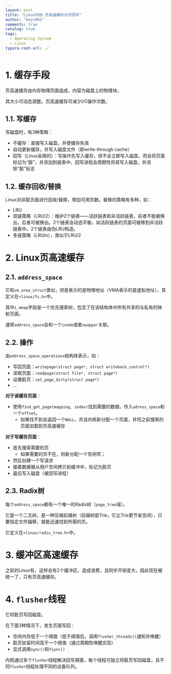 ```yaml
---
layout: post
title: "Linux内核-页高速缓存与页回写"
author: "keys961"
comments: true
catalog: true
tags:
  - Operating System
  - Linux
typora-root-url: ./
---
```


# 1. 缓存手段

页高速缓存由内存物理页面组成，内容为磁盘上的物理块。

其大小可动态调整。页高速缓存可减少I/O操作次数。

## 1.1. 写缓存

写磁盘时，有3种策略：

- 不缓存：直接写入磁盘，并使缓存失效
- 自动更新缓存，并写入磁盘文件（即write-through cache）
- 回写（Linux采用的）：写操作先写入缓存，但不会立即写入磁盘，而会将页面标记为“脏”，并添加到链表中，回写进程会周期性将其写入磁盘，并消除“脏”标志

## 1.2. 缓存回收/替换

Linux对非脏页面进行回收/替换，增加可用页数。替换的策略有多种，如：

- LRU
- 双链策略（LRU/2）：维护2个链表——活跃链表和非活跃链表，前者不能被换出，后者可被换出。2个链表会动态平衡，如活跃链表的页面可被移到非活跃链表中。2个链表由伪LRU构造。
- 多链策略（LRU/n），类似于LRU/2

# 2. Linux页高速缓存

## 2.1. `address_space`

它和`vm_area_struct`类似，但是表示的是物理地址（VMA表示的是虚拟地址），其定义在`<linux/fs.h>`中。

其中`i_mmap`字段是一个优先搜索树，包含了在该结构体中所有共享的与私有的映射页面。

通常`address_space`会和一个`inode`或者`swapper`关联。

## 2.2. 操作

由`address_space_operations`结构体表示，如：

- 写回页面：`writepage(struct page*, struct writeback_control*)`
- 读取页面：`readpage(struct file*, struct page*)`
- 设置脏页：`set_page_dirty(struct page*)`
- ...

**对于读缓存页面**：

- 使用`find_get_page(mapping, index)`找到需要的数据，传入`adress_space`和一个`offset`。
  - 如果找不到会返回一个`NULL`，并且内核新分配一个页面，并将之前搜索的页面加载到页高速缓存

**对于写缓存页面**：

- 首先搜索需要的页
  - 如果需要的页不在，则新分配一个空闲项；
- 然后创建一个写请求
- 接着数据被从用户空间拷贝到缓冲中，标记为脏页
- 最后写入磁盘（被回写进程）

## 2.3. Radix树

每个`address_space`都有一个唯一的Radix树（`page_tree`域）。

它是一个二叉树，是一种压缩前缀树（前缀树是Trie，它比Trie更节省空间），只要指定文件偏移，就能迅速找到所需的页。

它定义在`<linux/radix_tree.h>`中。

# 3. 缓冲区高速缓存

之前的Linux有，这样会有2个缓冲区，造成浪费，且同步开销变大，因此现在被统一了，只有页高速缓存。

# 4. `flusher`线程

它将脏页写回磁盘。

在下面3种情况下，发生页面写回：

- 空闲内存低于一个阈值（低于阈值后，调用`flusher_threads()`通知并唤醒）
- 脏页驻留时间高于一个阈值（通过周期性唤醒实现）
- 显式调用`sync()`和`fsync()`

内核通过多个`flusher`线程解决回写拥塞，每个线程可独立将脏页写回磁盘，且不同`flusher`线程处理不同的设备队列。